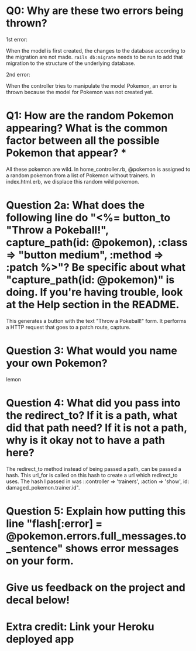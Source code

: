 # Q0: Why are these two errors being thrown?

1st error:

When the model is first created, the changes to the database according to the migration are not made. `rails db:migrate` needs to be run to add that migration to the structure of the underlying database. 

2nd error:

When the controller tries to manipulate the model Pokemon, an error is thrown because the model for Pokemon was not created yet.



# Q1: How are the random Pokemon appearing? What is the common factor between all the possible Pokemon that appear? *

All these pokemon are wild. In home_controller.rb, @pokemon is assigned to a random pokemon from a list of Pokemon without trainers. In index.html.erb, we displace this random wild pokemon.


# Question 2a: What does the following line do "<%= button_to "Throw a Pokeball!", capture_path(id: @pokemon), :class => "button medium", :method => :patch %>"? Be specific about what "capture_path(id: @pokemon)" is doing. If you're having trouble, look at the Help section in the README.

This generates a button with the text "Throw a Pokeball!" form. It performs a HTTP request that goes to a patch route, capture.

# Question 3: What would you name your own Pokemon?

lemon

# Question 4: What did you pass into the redirect_to? If it is a path, what did that path need? If it is not a path, why is it okay not to have a path here?
 

The redirect_to method instead of being passed a path, can be passed a hash. This url_for is called on this hash to create a url which redirect_to uses.
The hash I passed in was ::controller => 'trainers', :action => 'show', id: damaged_pokemon.trainer.id".


# Question 5: Explain how putting this line "flash[:error] = @pokemon.errors.full_messages.to_sentence" shows error messages on your form.

# Give us feedback on the project and decal below!

# Extra credit: Link your Heroku deployed app
